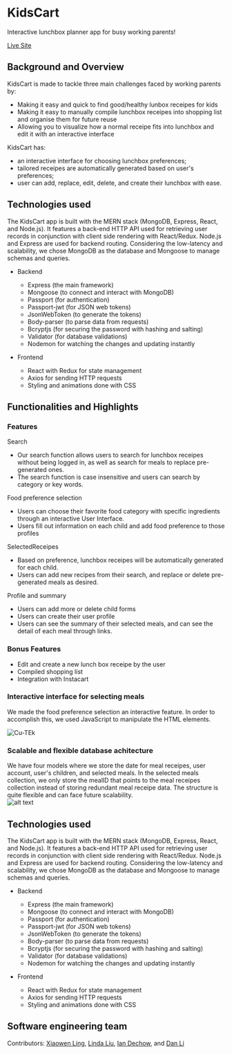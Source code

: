 # KidsCart

Interactive lunchbox planner app for busy working parents!

[Live Site](https://kidscart.herokuapp.com/)

## Background and Overview

KidsCart is made to tackle three main challenges faced by working parents by:

  * Making it easy and quick to find good/healthy lunbox receipes for kids
  * Making it easy to manually compile lunchbox receipes into shopping list and organise them for future reuse 
  * Allowing you to visualize how a normal receipe fits into lunchbox and edit it with an interactive interface

KidsCart has: 

  * an interactive interface for choosing lunchbox preferences; 
  * tailored receipes are automatically generated based on user's preferences; 
  * user can add, replace, edit, delete, and create their lunchbox with ease.
  
## Technologies used

The KidsCart app is built with the MERN stack (MongoDB, Express, React, and Node.js). It features a back-end HTTP API used for retrieving user records in conjunction with client side rendering with React/Redux. Node.js and Express are used for backend routing. Considering the low-latency and scalability, we chose MongoDB as the database and Mongoose to manage schemas and queries.

- Backend
  * Express (the main framework)
  * Mongoose (to connect and interact with MongoDB)
  * Passport (for authentication)
  * Passport-jwt (for JSON web tokens)
  * JsonWebToken (to generate the tokens)
  * Body-parser (to parse data from requests)
  * Bcryptjs (for securing the password with hashing and salting)
  * Validator (for database validations)
  * Nodemon for watching the changes and updating instantly
  
- Frontend
  * React with Redux for state management
  * Axios for sending HTTP requests
  * Styling and animations done with CSS
  
## Functionalities and Highlights 

### Features

Search
 * Our search function allows users to search for lunchbox receipes without being logged in, as well as search for meals to replace pre-generated ones.
 * The search function is case insensitive and users can search by category or key words. 
 
Food preference selection
 * Users can choose their favorite food category with specific ingredients through an interactive User Interface.
 * Users fill out information on each child and add food preference to those profiles
 
SelectedReceipes
 * Based on preference, lunchbox receipes will be automatically generated for each child.
 * Users can add new recipes from their search, and replace or delete pre-generated meals as desired. 

Profile and summary
 * Users can add more or delete child forms
 * Users can create their user profile
 * Users can see the summary of their selected meals, and can see the detail of each meal through links.

### Bonus Features

- Edit and create a new lunch box receipe by the user
- Compiled shopping list
- Integration with Instacart

### Interactive interface for selecting meals
We made the food preference selection an interactive feature. In order to accomplish this, we used JavaScript to manipulate the HTML elements.

![Cu-TEk](https://i.makeagif.com/media/1-26-2020/Cu-TEk.gif)

### Scalable and flexible database achitecture
We have four models where we store the date for meal receipes, user account, user's children, and selected meals. In the selected meals collection, we only store the mealID that points to the meal receipes collection instead of storing redundant meal receipe data. The structure is quite flexible and can face future scalability.  
![alt text](https://github.com/ladydragonforever/KidsCart/blob/master/Kidscart%20architecture%20backend.png)

## Technologies used

The KidsCart app is built with the MERN stack (MongoDB, Express, React, and Node.js). It features a back-end HTTP API used for retrieving user records in conjunction with client side rendering with React/Redux. Node.js and Express are used for backend routing. Considering the low-latency and scalability, we chose MongoDB as the database and Mongoose to manage schemas and queries.

- Backend
  * Express (the main framework)
  * Mongoose (to connect and interact with MongoDB)
  * Passport (for authentication)
  * Passport-jwt (for JSON web tokens)
  * JsonWebToken (to generate the tokens)
  * Body-parser (to parse data from requests)
  * Bcryptjs (for securing the password with hashing and salting)
  * Validator (for database validations)
  * Nodemon for watching the changes and updating instantly
  
- Frontend
  * React with Redux for state management
  * Axios for sending HTTP requests
  * Styling and animations done with CSS

## Software engineering team
  Contributors: [Xiaowen Ling](https://github.com/shmily40686), [Linda Liu](https://github.com/linlinliu03), [Ian Dechow](https://github.com/idechow), and [Dan Li](https://github.com/ladydragonforever)
